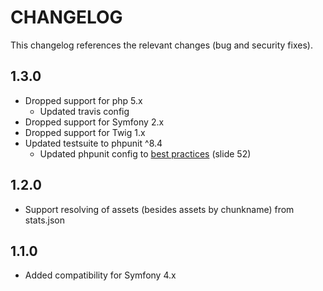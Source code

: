 CHANGELOG
===================

This changelog references the relevant changes (bug and security fixes).

1.3.0
-----

  * Dropped support for php 5.x
    * Updated travis config
  * Dropped support for Symfony 2.x
  * Dropped support for Twig 1.x
  * Updated testsuite to phpunit ^8.4 
    * Updated phpunit config to [best practices](https://thephp.cc/dates/2019/11/symfonycon/phpunit-best-practices) (slide 52)

1.2.0
-----

  * Support resolving of assets (besides assets by chunkname) from stats.json

1.1.0
-----

  * Added compatibility for Symfony 4.x
